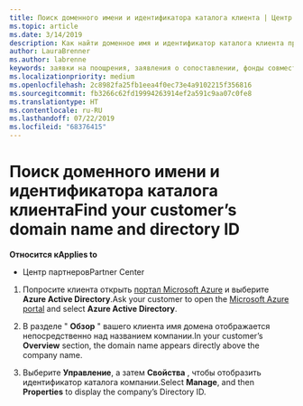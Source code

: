 ```yaml
---
title: Поиск доменного имени и идентификатора каталога клиента | Центр партнеров
ms.topic: article
ms.date: 3/14/2019
description: Как найти доменное имя и идентификатор каталога клиента при отправке утверждения
author: LauraBrenner
ms.author: labrenne
keywords: заявки на поощрения, заявления о сопоставлении, фонды совместных операций, OSA, ISV, прибыль, имя домена, идентификатор каталога
ms.localizationpriority: medium
ms.openlocfilehash: 2c8982fa25fb1eea4f0ec73e4a9102215f356816
ms.sourcegitcommit: fb3266c62fd19994263914ef2a591c9aa07c0fe8
ms.translationtype: HT
ms.contentlocale: ru-RU
ms.lasthandoff: 07/22/2019
ms.locfileid: "68376415"
---
```

# <a name="find-your-customers-domain-name-and-directory-id"></a><span data-ttu-id="a56a2-104">Поиск доменного имени и идентификатора каталога клиента</span><span class="sxs-lookup"><span data-stu-id="a56a2-104">Find your customer’s domain name and directory ID</span></span>

<span data-ttu-id="a56a2-105">**Относится к**</span><span class="sxs-lookup"><span data-stu-id="a56a2-105">**Applies to**</span></span>

-  <span data-ttu-id="a56a2-106">Центр партнеров</span><span class="sxs-lookup"><span data-stu-id="a56a2-106">Partner Center</span></span>

1.  <span data-ttu-id="a56a2-107">Попросите клиента открыть [портал Microsoft Azure](https://ms.portal.azure.com/#home) и выберите **Azure Active Directory**.</span><span class="sxs-lookup"><span data-stu-id="a56a2-107">Ask your customer to open the [Microsoft Azure portal](https://ms.portal.azure.com/#home) and select **Azure Active Directory**.</span></span> 

2.  <span data-ttu-id="a56a2-108">В разделе " **Обзор** " вашего клиента имя домена отображается непосредственно над названием компании.</span><span class="sxs-lookup"><span data-stu-id="a56a2-108">In your customer’s **Overview** section, the domain name appears directly above the company name.</span></span>  

3.  <span data-ttu-id="a56a2-109">Выберите **Управление**, а затем **Свойства** , чтобы отобразить идентификатор каталога компании.</span><span class="sxs-lookup"><span data-stu-id="a56a2-109">Select **Manage**, and then **Properties** to display the company’s Directory ID.</span></span>
